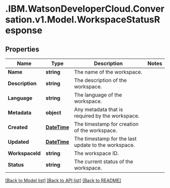 # .IBM.WatsonDeveloperCloud.Conversation.v1.Model.WorkspaceStatusResponse
## Properties

Name | Type | Description | Notes
------------ | ------------- | ------------- | -------------
**Name** | **string** | The name of the workspace. | 
**Description** | **string** | The description of the workspace. | 
**Language** | **string** | The language of the workspace. | 
**Metadata** | **object** | Any metadata that is required by the workspace. | 
**Created** | [**DateTime**](DateTime.md) | The timestamp for creation of the workspace. | 
**Updated** | [**DateTime**](DateTime.md) | The timestamp for the last update to the workspace. | 
**WorkspaceId** | **string** | The workspace ID. | 
**Status** | **string** | The current status of the workspace. | 

[[Back to Model list]](../README.md#documentation-for-models) [[Back to API list]](../README.md#documentation-for-api-endpoints) [[Back to README]](../README.md)

